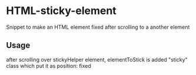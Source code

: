 # HTML-sticky-element
Snippet to make an HTML element fixed after scrolling to a another element

## Usage
after scrolling over stickyHelper element, elementToStick is added "sticky" class which put it as position: fixed
